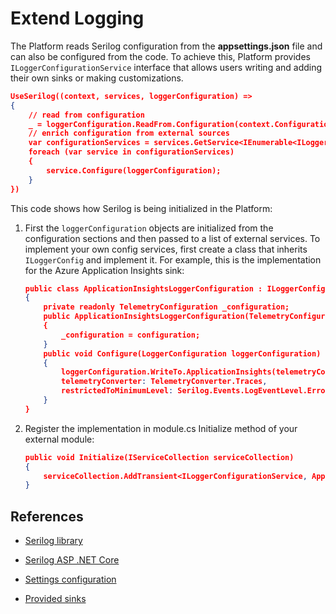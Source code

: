 # Extend Logging

The Platform reads Serilog configuration from the **appsettings.json** file and can also be configured from the code. To achieve this, Platform provides `ILoggerConfigurationService` interface that allows users writing and adding their own sinks or making customizations. 

```json title="appsettings.json"
UseSerilog((context, services, loggerConfiguration) =>
{
    // read from configuration
    _ = loggerConfiguration.ReadFrom.Configuration(context.Configuration);
    // enrich configuration from external sources
    var configurationServices = services.GetService<IEnumerable<ILoggerConfigurationService>>();
    foreach (var service in configurationServices)
    {
        service.Configure(loggerConfiguration);
    }
})
```

This code shows how Serilog is being initialized in the Platform:

1. First the `loggerConfiguration` objects are initialized from the configuration sections and then passed to a list of external services. To implement your own config services, first create a class that inherits `ILoggerConfig` and implement it. For example, this is the implementation for the Azure Application Insights sink:

    ```json title="appsettings.json"
    public class ApplicationInsightsLoggerConfiguration : ILoggerConfigurationService
    {
        private readonly TelemetryConfiguration _configuration;
        public ApplicationInsightsLoggerConfiguration(TelemetryConfiguration configuration)
        {
            _configuration = configuration;
        }
        public void Configure(LoggerConfiguration loggerConfiguration)
        {
            loggerConfiguration.WriteTo.ApplicationInsights(telemetryConfiguration: _configuration,
            telemetryConverter: TelemetryConverter.Traces,
            restrictedToMinimumLevel: Serilog.Events.LogEventLevel.Error);
        }
    }
    ```

1. Register the implementation in module.cs Initialize method of your external module:

    ```json title="appsettings.json"
    public void Initialize(IServiceCollection serviceCollection)
    {
        serviceCollection.AddTransient<ILoggerConfigurationService, ApplicationInsightsLoggerConfiguration>();
    }
    ```

## References

* [Serilog library](http://serilog.net/)

* [Serilog ASP .NET Core](https://github.com/serilog/serilog-aspnetcore)

* [Settings configuration](https://github.com/serilog/serilog-settings-configuration)

* [Provided sinks](https://github.com/serilog/serilog/wiki/Provided-Sinks)